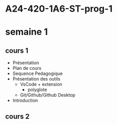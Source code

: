 # A24-420-1A6-ST-prog-1

# semaine 1
## cours 1
- Présentation
- Plan de cours
- Sequence Pedagogique
- Présentation des outils
  - VsCode + extension
    - polyglote
  - Git/Github/Github Desktop
- Introduction

## cours 2
